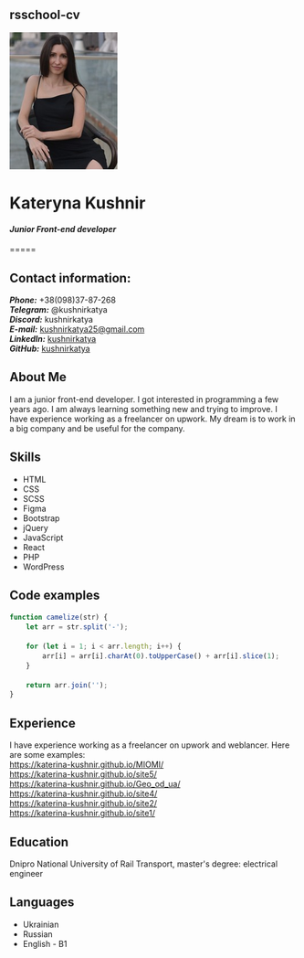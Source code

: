 ## rsschool-cv

![Kate logo](images/Kate.jpg)  
# Kateryna Kushnir  

#### ***Junior Front-end developer***
=====

## Contact information:

***Phone:*** +38(098)37-87-268  
***Telegram:*** @kushnirkatya  
***Discord:*** kushnirkatya  
***E-mail:*** [kushnirkatya25@gmail.com](kushnirkatya25@gmail.com)  
***LinkedIn:*** [kushnirkatya](https://www.linkedin.com/in/%D0%B5%D0%BA%D0%B0%D1%82%D0%B5%D1%80%D0%B8%D0%BD%D0%B0-%D0%BA%D1%83%D1%88%D0%BD%D0%B8%D1%80-700a27232/)  
***GitHub:*** [kushnirkatya](https://github.com/Katerina-Kushnir)  

## About Me

I am a junior front-end developer. I got interested in programming a few years ago. I am always learning something new and trying to improve. I have experience working as a freelancer on upwork. My dream is to work in a big company and be useful for the company.

## Skills

* HTML
* CSS
* SCSS
* Figma
* Bootstrap
* jQuery
* JavaScript
* React
* PHP
* WordPress

## Code examples

```javascript
function camelize(str) {
    let arr = str.split('-');

    for (let i = 1; i < arr.length; i++) {
        arr[i] = arr[i].charAt(0).toUpperCase() + arr[i].slice(1);
    }

    return arr.join('');
}
```

## Experience

I have experience working as a freelancer on upwork and weblancer. Here are some examples:  
https://katerina-kushnir.github.io/MIOMI/  
https://katerina-kushnir.github.io/site5/  
https://katerina-kushnir.github.io/Geo_od_ua/  
https://katerina-kushnir.github.io/site4/  
https://katerina-kushnir.github.io/site2/  
https://katerina-kushnir.github.io/site1/  

## Education

Dnipro National University of Rail Transport, master's degree: electrical engineer 

## Languages

* Ukrainian 
* Russian 
* English - B1